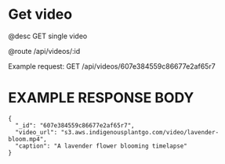 # Get video
@desc GET single video

@route /api/videos/:id

Example request: GET /api/videos/607e384559c86677e2af65r7

# EXAMPLE RESPONSE BODY
```
{
  "_id": "607e384559c86677e2af65r7",
  "video_url": "s3.aws.indigenousplantgo.com/video/lavender-bloom.mp4",
  "caption": "A lavender flower blooming timelapse"
}
```